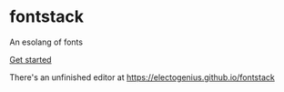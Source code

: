 # fontstack
An esolang of fonts

[Get started](https://electogenius.github.io/fontstack/help-me)

There's an unfinished editor at https://electogenius.github.io/fontstack
